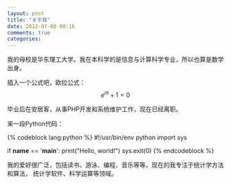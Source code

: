 ```yaml
---
layout: post
title: "关于我"
date: 2012-07-08 00:16
comments: true
categories: 
---
```

我的母校是华东理工大学。我在本科学的是信息与计算科学专业，所以也算是数学出身。

插入一个公式吧，欧拉公式：
$$
e^{i \pi} + 1 = 0
$$

毕业后在安居客，从事PHP开发和系统维护工作，现在已经离职。

来一段Python代码：

{% codeblock lang:python %}
#!/usr/bin/env python
import sys

if __name__ == '__main__':
    print("Hello, world!")
    sys.exit(0)
{% endcodeblock %}

我的爱好很广泛，包括读书、游泳、编程、音乐等等。现在的我专注于统计学方法和算法，
统计学软件、科学运算等领域。

